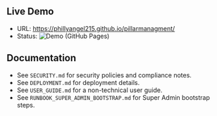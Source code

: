 ## Live Demo

- URL: https://phillyangel215.github.io/pillarmanagment/
- Status: ![Demo (GitHub Pages)](https://github.com/phillyangel215/pillarmanagment/actions/workflows/demo-pages.yml/badge.svg)

## Documentation

- See `SECURITY.md` for security policies and compliance notes.
- See `DEPLOYMENT.md` for deployment details.
- See `USER_GUIDE.md` for a non-technical user guide.
- See `RUNBOOK_SUPER_ADMIN_BOOTSTRAP.md` for Super Admin bootstrap steps.
